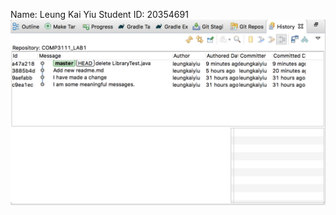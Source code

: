 Name: Leung Kai Yiu
Student ID: 20354691
![Captured Screen](https://github.com/Anthony3111/COMP3111_Lab1/blob/master/LAB1.png)
